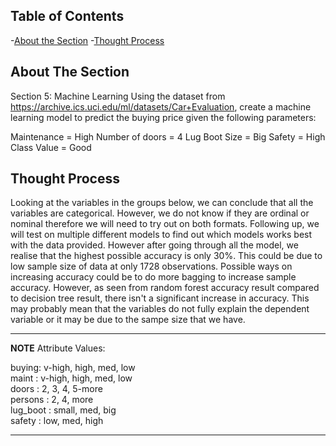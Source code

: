 ## Table of Contents
-[About the Section](#about-the-section)
-[Thought Process](#thought-process)

<!-- ABOUT THE SECTION -->
## About The Section
Section 5: Machine Learning
Using the dataset from https://archive.ics.uci.edu/ml/datasets/Car+Evaluation, create a machine learning model to predict the buying price given the following parameters:

Maintenance = High Number of doors = 4 Lug Boot Size = Big Safety = High Class Value = Good

<!-- Thought Process -->
## Thought Process
Looking at the variables in the groups below, we can conclude that all the variables are categorical. However, we do not know if they are ordinal or nominal therefore we will need to try out on both formats. Following up, we will test on multiple different models to find out which models works best with the data provided. However after going through all the model, we realise that the highest possible accuracy is only 30%. This could be due to low sample size of data at only 1728 observations. Possible ways on increasing accuracy could be to do more bagging to increase sample accuracy. However, as seen from random forest accuracy result compared to decision tree result, there isn't a significant increase in accuracy. This may probably mean that the variables do not  fully explain the dependent variable or it may be due to the sampe size that we have.

---
**NOTE**
Attribute Values:

   buying:       v-high, high, med, low\
   maint :       v-high, high, med, low\
   doors   :     2, 3, 4, 5-more\
   persons  :    2, 4, more\
   lug_boot  :   small, med, big\
   safety    :   low, med, high
   
---
